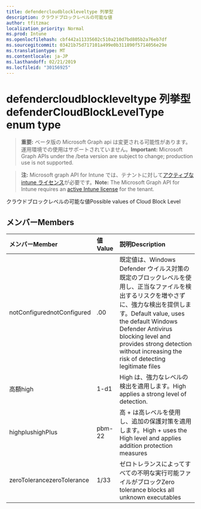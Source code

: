 ```yaml
---
title: defendercloudblockleveltype 列挙型
description: クラウドブロックレベルの可能な値
author: tfitzmac
localization_priority: Normal
ms.prod: Intune
ms.openlocfilehash: cbf442a11335602c510a210d7bd805b2a76eb7df
ms.sourcegitcommit: 03421b75d717101a499e0b311890f5714056e29e
ms.translationtype: MT
ms.contentlocale: ja-JP
ms.lasthandoff: 02/21/2019
ms.locfileid: "30156925"
---
```

# <a name="defendercloudblockleveltype-enum-type"></a><span data-ttu-id="71986-103">defendercloudblockleveltype 列挙型</span><span class="sxs-lookup"><span data-stu-id="71986-103">defenderCloudBlockLevelType enum type</span></span>

> <span data-ttu-id="71986-104">**重要:** ベータ版の Microsoft Graph api は変更される可能性があります。運用環境での使用はサポートされていません。</span><span class="sxs-lookup"><span data-stu-id="71986-104">**Important:** Microsoft Graph APIs under the /beta version are subject to change; production use is not supported.</span></span>

> <span data-ttu-id="71986-105">**注:** Microsoft graph API for Intune では、テナントに対して[アクティブな intune ライセンス](https://go.microsoft.com/fwlink/?linkid=839381)が必要です。</span><span class="sxs-lookup"><span data-stu-id="71986-105">**Note:** The Microsoft Graph API for Intune requires an [active Intune license](https://go.microsoft.com/fwlink/?linkid=839381) for the tenant.</span></span>

<span data-ttu-id="71986-106">クラウドブロックレベルの可能な値</span><span class="sxs-lookup"><span data-stu-id="71986-106">Possible values of Cloud Block Level</span></span>

## <a name="members"></a><span data-ttu-id="71986-107">メンバー</span><span class="sxs-lookup"><span data-stu-id="71986-107">Members</span></span>
|<span data-ttu-id="71986-108">メンバー</span><span class="sxs-lookup"><span data-stu-id="71986-108">Member</span></span>|<span data-ttu-id="71986-109">値</span><span class="sxs-lookup"><span data-stu-id="71986-109">Value</span></span>|<span data-ttu-id="71986-110">説明</span><span class="sxs-lookup"><span data-stu-id="71986-110">Description</span></span>|
|:---|:---|:---|
|<span data-ttu-id="71986-111">notConfigured</span><span class="sxs-lookup"><span data-stu-id="71986-111">notConfigured</span></span>|<span data-ttu-id="71986-112">.0</span><span class="sxs-lookup"><span data-stu-id="71986-112">0</span></span>|<span data-ttu-id="71986-113">既定値は、Windows Defender ウイルス対策の既定のブロックレベルを使用し、正当なファイルを検出するリスクを増やさずに、強力な検出を提供します。</span><span class="sxs-lookup"><span data-stu-id="71986-113">Default value, uses the default Windows Defender Antivirus blocking level and provides strong detection without increasing the risk of detecting legitimate files</span></span>|
|<span data-ttu-id="71986-114">高額</span><span class="sxs-lookup"><span data-stu-id="71986-114">high</span></span>|<span data-ttu-id="71986-115">1-d</span><span class="sxs-lookup"><span data-stu-id="71986-115">1</span></span>|<span data-ttu-id="71986-116">High は、強力なレベルの検出を適用します。</span><span class="sxs-lookup"><span data-stu-id="71986-116">High applies a strong level of detection.</span></span>|
|<span data-ttu-id="71986-117">highplus</span><span class="sxs-lookup"><span data-stu-id="71986-117">highPlus</span></span>|<span data-ttu-id="71986-118">pbm-2</span><span class="sxs-lookup"><span data-stu-id="71986-118">2</span></span>|<span data-ttu-id="71986-119">高 + は高レベルを使用し、追加の保護対策を適用します。</span><span class="sxs-lookup"><span data-stu-id="71986-119">High + uses the High level and applies addition protection measures</span></span>|
|<span data-ttu-id="71986-120">zeroTolerance</span><span class="sxs-lookup"><span data-stu-id="71986-120">zeroTolerance</span></span>|<span data-ttu-id="71986-121">1/3</span><span class="sxs-lookup"><span data-stu-id="71986-121">3</span></span>|<span data-ttu-id="71986-122">ゼロトレランスによってすべての不明な実行可能ファイルがブロック</span><span class="sxs-lookup"><span data-stu-id="71986-122">Zero tolerance blocks all unknown executables</span></span>|




